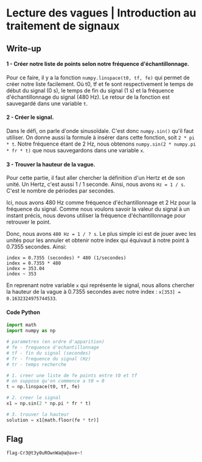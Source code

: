 # Lecture des vagues | Introduction au traitement de signaux

## Write-up
#### 1 - Créer notre liste de points selon notre fréquence d'échantillonnage.
Pour ce faire, il y a la fonction `numpy.linspace(t0, tf, fe)` qui permet de créer notre liste facilement.
Où t0, tf et fe sont respectivement le temps de début du signal (0 s), le temps de fin du signal (1 s) et la
fréquence d'échantillonnage du signal (480 Hz). Le retour de la fonction est sauvegardé dans une variable `t`.

#### 2 - Créer le signal.
Dans le défi, on parle d'onde sinusoïdale. C'est donc `numpy.sin()` qu'il faut utiliser. On donne aussi la 
formule à insérer dans cette fonction, soit `2 * pi * t`. Notre fréquence étant de 2 Hz,
nous obtenons `numpy.sin(2 * numpy.pi * fr * t)` que nous sauvegardons dans une variable `x`.

#### 3 - Trouver la hauteur de la vague.
Pour cette partie, il faut aller chercher la définition d'un Hertz et de son unité. Un Hertz, c'est aussi 1 / 1 seconde.
Ainsi, nous avons `Hz = 1 / s`. C'est le nombre de périodes par secondes.

Ici, nous avons 480 Hz comme fréquence 
d'échantillonnage et 2 Hz pour la fréquence du signal. Comme nous voulons savoir la valeur du signal à un instant précis,
nous devons utiliser la fréquence d'échantillonnage pour retrouver le point.

Donc, nous avons `480 Hz = 1 / ? s`. Le plus simple ici est de jouer avec les unités pour les annuler et obtenir notre index
qui équivaut à notre point à 0.7355 secondes. Ainsi: 
```
index = 0.7355 (secondes) * 480 (1/secondes)
index = 0.7355 * 480 
index = 353.04 
index ~ 353
```

En reprenant notre variable `x` qui représente le signal, nous allons chercher la hauteur de la vague à 0.7355 secondes 
avec notre index : `x[353] = 0.1632324975744533`.

#### Code Python
``` python
import math
import numpy as np

# parametres (en ordre d'apparition)
# fe - frequence d'echantillonnage
# tf - fin du signal (secondes)
# fr - frequence du signal (Hz)
# tr - temps recherche

# 1. creer une liste de fe points entre t0 et tf
# on suppose qu'on commence a t0 = 0
t = np.linspace(t0, tf, fe)

# 2. creer le signal
x1 = np.sin(2 * np.pi * fr * t)

# 3. trouver la hauteur
solution = x1[math.floor(fe * tr)]
```

## Flag

`flag-Cr3@t3y0uROwnWa@a@ave~!`
